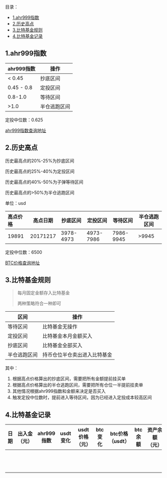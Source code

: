 目录：
- [1.ahr999指数](#1ahr999%e6%8c%87%e6%95%b0)
- [2.历史高点](#2%e5%8e%86%e5%8f%b2%e9%ab%98%e7%82%b9)
- [3.比特基金规则](#3%e6%af%94%e7%89%b9%e5%9f%ba%e9%87%91%e8%a7%84%e5%88%99)
- [4.比特基金记录](#4%e6%af%94%e7%89%b9%e5%9f%ba%e9%87%91%e8%ae%b0%e5%bd%95)
## 1.ahr999指数

| ahr999指数 | 操作         |
| ---------- | ------------ |
| < 0.45     | 抄底区间     |
| 0.45 - 0.8 | 定投区间     |
| 0.8-1.0    | 等待区间     |
| >1.0       | 半仓逃跑区间 |

定投中位数：0.625

[ahr999指数查询地址](https://www.qkl123.com/data/ahr999/btc)

## 2.历史高点

历史最高点的20%-25%为抄底区间

历史最高点的25%-40%为定投区间

历史最高点的40%-50%为子弹等待区间

历史最高点的>50%为半仓逃跑区间

单位：usd

| 高点价格 | 高点日期 | 抄底区间  | 定投区间  | 等待区间  | 半仓逃跑区间 |
| :------- | -------- | --------- | --------- | --------- | ------------ |
| 19891    | 20171217 | 3978-4973 | 4973-7986 | 7986-9945 | >9945        |

定投中位数：6500

[BTC价格查询地址](https://www.qkl123.com/chart/bibox_btc_usd?autofill=true)

## 3.比特基金规则

> 每月固定金额存入比特基金
>
> 两种策略符合一种即可

| 区间         | 操作                         |
| ------------ | ---------------------------- |
| 等待区间     | 比特基金无操作               |
| 定投区间     | 比特基金本月金额买入         |
| 抄底区间     | 比特基金全部买入             |
| 半仓逃跑区间 | 持币仓位半仓卖出进入比特基金 |

其中：

1. 根据高点价格算出的抄底区间，需要把所有金额提前挂买单
2. 根据高点价格算出的半仓逃跑区间，需要把所有仓位一半提前挂卖单
3. 其他情况根据ahr999指数和金额来决定是否买入
4. 触发定投中位数时，提前进入等待区间，因为已经进入定投成本较高区间

## 4.比特基金记录

| 日期 | 出入金（元） | ahr999指数 | usdt变化 | usdt价格（元） | btc变化 | btc价格（usdt） | btc余额 | 资产余额（元） | 备注 |
| ---- | ------------ | ---------- | -------- | -------------- | ------- | --------------- | ------- | -------------- | ---- |
|      |              |            |          |                |         |                 |         |                |      |
|      |              |            |          |                |         |                 |         |                |      |
|      |              |            |          |                |         |                 |         |                |      |
|      |              |            |          |                |         |                 |         |                |      |
|      |              |            |          |                |         |                 |         |                |      |
|      |              |            |          |                |         |                 |         |                |      |
|      |              |            |          |                |         |                 |         |                |      |
|      |              |            |          |                |         |                 |         |                |      |
|      |              |            |          |                |         |                 |         |                |      |
|      |              |            |          |                |         |                 |         |                |      |
|      |              |            |          |                |         |                 |         |                |      |
|      |              |            |          |                |         |                 |         |                |      |

